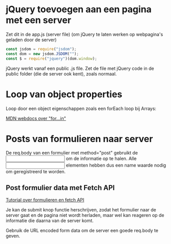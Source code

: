 # jQuery toevoegen aan een pagina met een server

Zet dit in de app.js (server file) (om jQuery te laten werken op webpagina's geladen door de server)

```js
const jsdom = require("jsdom");
const dom = new jsdom.JSDOM("");
const $ = require("jquery")(dom.window);
```

jQuery werkt vanaf een public .js file.
Zet de file met jQuery code in de public folder (die de server ook kent), zoals normaal.

# Loop van object properties

Loop door een object eigenschappen zoals een forEach loop bij Arrays:

[MDN webdocs over "for...in"](https://developer.mozilla.org/en-US/docs/Web/JavaScript/Reference/Statements/for...in)

# Posts van formulieren naar server

De req.body van een formulier met method="post" gebruikt de <input name="[naam]"> om de informatie op te halen.
Alle <input> elementen hebben dus een name waarde nodig om geregistreerd te worden.

## Post formulier data met Fetch API

[Tutorial over formulieren en fetch API](https://openjavascript.info/2022/04/26/post-form-data-using-javascripts-fetch-api/)

Je kan de submit knop functie herschrijven, zodat het formulier naar de server gaat en de pagina niet wordt herladen, maar wel kan reageren op de informatie die daarna van de server komt.

Gebruik de URL encoded form data om de server een goede req.body te geven.
